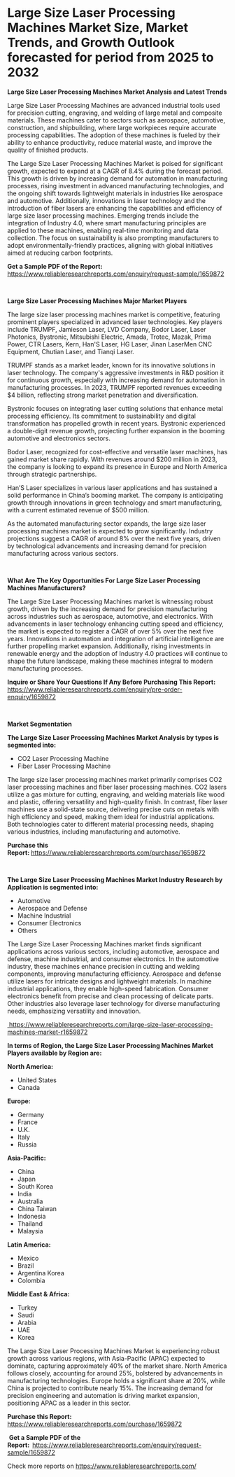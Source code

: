 <p><h1>Large Size Laser Processing Machines Market Size, Market Trends, and Growth Outlook forecasted for period from 2025 to 2032</h1></p><p><strong>Large Size Laser Processing Machines Market Analysis and Latest Trends</strong></p>
<p><p>Large Size Laser Processing Machines are advanced industrial tools used for precision cutting, engraving, and welding of large metal and composite materials. These machines cater to sectors such as aerospace, automotive, construction, and shipbuilding, where large workpieces require accurate processing capabilities. The adoption of these machines is fueled by their ability to enhance productivity, reduce material waste, and improve the quality of finished products.</p><p>The Large Size Laser Processing Machines Market is poised for significant growth, expected to expand at a CAGR of 8.4% during the forecast period. This growth is driven by increasing demand for automation in manufacturing processes, rising investment in advanced manufacturing technologies, and the ongoing shift towards lightweight materials in industries like aerospace and automotive. Additionally, innovations in laser technology and the introduction of fiber lasers are enhancing the capabilities and efficiency of large size laser processing machines. Emerging trends include the integration of Industry 4.0, where smart manufacturing principles are applied to these machines, enabling real-time monitoring and data collection. The focus on sustainability is also prompting manufacturers to adopt environmentally-friendly practices, aligning with global initiatives aimed at reducing carbon footprints.</p></p>
<p><strong>Get a Sample PDF of the Report:&nbsp;</strong> <a href="https://www.reliableresearchreports.com/enquiry/request-sample/1659872?utm_campaign=2002&utm_medium=2&utm_source=Github&utm_content=ia&utm_term=17012025&utm_id=large-size-laser-processing-machines">https://www.reliableresearchreports.com/enquiry/request-sample/1659872</a></p>
<p>&nbsp;</p>
<p><strong>Large Size Laser Processing Machines Major Market Players</strong></p>
<p><p>The large size laser processing machines market is competitive, featuring prominent players specialized in advanced laser technologies. Key players include TRUMPF, Jamieson Laser, LVD Company, Bodor Laser, Laser Photonics, Bystronic, Mitsubishi Electric, Amada, Trotec, Mazak, Prima Power, CTR Lasers, Kern, Han'S Laser, HG Laser, Jinan LaserMen CNC Equipment, Chutian Laser, and Tianqi Laser.</p><p>TRUMPF stands as a market leader, known for its innovative solutions in laser technology. The company's aggressive investments in R&D position it for continuous growth, especially with increasing demand for automation in manufacturing processes. In 2023, TRUMPF reported revenues exceeding $4 billion, reflecting strong market penetration and diversification.</p><p>Bystronic focuses on integrating laser cutting solutions that enhance metal processing efficiency. Its commitment to sustainability and digital transformation has propelled growth in recent years. Bystronic experienced a double-digit revenue growth, projecting further expansion in the booming automotive and electronics sectors.</p><p>Bodor Laser, recognized for cost-effective and versatile laser machines, has gained market share rapidly. With revenues around $200 million in 2023, the company is looking to expand its presence in Europe and North America through strategic partnerships.</p><p>Han’S Laser specializes in various laser applications and has sustained a solid performance in China’s booming market. The company is anticipating growth through innovations in green technology and smart manufacturing, with a current estimated revenue of $500 million.</p><p>As the automated manufacturing sector expands, the large size laser processing machines market is expected to grow significantly. Industry projections suggest a CAGR of around 8% over the next five years, driven by technological advancements and increasing demand for precision manufacturing across various sectors.</p></p>
<p>&nbsp;</p>
<p><strong>What Are The Key Opportunities For Large Size Laser Processing Machines Manufacturers?</strong></p>
<p><p>The Large Size Laser Processing Machines market is witnessing robust growth, driven by the increasing demand for precision manufacturing across industries such as aerospace, automotive, and electronics. With advancements in laser technology enhancing cutting speed and efficiency, the market is expected to register a CAGR of over 5% over the next five years. Innovations in automation and integration of artificial intelligence are further propelling market expansion. Additionally, rising investments in renewable energy and the adoption of Industry 4.0 practices will continue to shape the future landscape, making these machines integral to modern manufacturing processes.</p></p>
<p><strong>Inquire or Share Your Questions If Any Before Purchasing This Report:</strong> <a href="https://www.reliableresearchreports.com/enquiry/pre-order-enquiry/1659872?utm_campaign=2002&utm_medium=2&utm_source=Github&utm_content=ia&utm_term=17012025&utm_id=large-size-laser-processing-machines">https://www.reliableresearchreports.com/enquiry/pre-order-enquiry/1659872</a></p>
<p>&nbsp;</p>
<p><strong>Market Segmentation</strong></p>
<p><strong>The Large Size Laser Processing Machines Market Analysis by types is segmented into:</strong></p>
<p><ul><li>CO2 Laser Processing Machine</li><li>Fiber Laser Processing Machine</li></ul></p>
<p><p>The large size laser processing machines market primarily comprises CO2 laser processing machines and fiber laser processing machines. CO2 lasers utilize a gas mixture for cutting, engraving, and welding materials like wood and plastic, offering versatility and high-quality finish. In contrast, fiber laser machines use a solid-state source, delivering precise cuts on metals with high efficiency and speed, making them ideal for industrial applications. Both technologies cater to different material processing needs, shaping various industries, including manufacturing and automotive.</p></p>
<p><strong>Purchase this Report:&nbsp;</strong><a href="https://www.reliableresearchreports.com/purchase/1659872?utm_campaign=2002&utm_medium=2&utm_source=Github&utm_content=ia&utm_term=17012025&utm_id=large-size-laser-processing-machines">https://www.reliableresearchreports.com/purchase/1659872</a></p>
<p>&nbsp;</p>
<p><strong>The Large Size Laser Processing Machines Market Industry Research by Application is segmented into:</strong></p>
<p><ul><li>Automotive</li><li>Aerospace and Defense</li><li>Machine Industrial</li><li>Consumer Electronics</li><li>Others</li></ul></p>
<p><p>The Large Size Laser Processing Machines market finds significant applications across various sectors, including automotive, aerospace and defense, machine industrial, and consumer electronics. In the automotive industry, these machines enhance precision in cutting and welding components, improving manufacturing efficiency. Aerospace and defense utilize lasers for intricate designs and lightweight materials. In machine industrial applications, they enable high-speed fabrication. Consumer electronics benefit from precise and clean processing of delicate parts. Other industries also leverage laser technology for diverse manufacturing needs, emphasizing versatility and innovation.</p></p>
<p><a href="https://www.reliableresearchreports.com/large-size-laser-processing-machines-market-r1659872?utm_campaign=2002&utm_medium=2&utm_source=Github&utm_content=ia&utm_term=17012025&utm_id=large-size-laser-processing-machines">&nbsp;https://www.reliableresearchreports.com/large-size-laser-processing-machines-market-r1659872</a></p>
<p><strong>In terms of Region, the Large Size Laser Processing Machines Market Players available by Region are:</strong></p>
<p>
    <p> <strong> North America: </strong>
        <ul>
            <li>United States</li>
            <li>Canada</li>
        </ul>
        </p> 
    <p> <strong> Europe: </strong>
        <ul>
            <li>Germany</li>
            <li>France</li>
            <li>U.K.</li>
            <li>Italy</li>
            <li>Russia</li>
        </ul>
        </p> 
    <p> <strong> Asia-Pacific: </strong>
        <ul>
            <li>China</li>
            <li>Japan</li>
            <li>South Korea</li>
            <li>India</li>
            <li>Australia</li>
            <li>China Taiwan</li>
            <li>Indonesia</li>
            <li>Thailand</li>
            <li>Malaysia</li>
        </ul>
        </p> 
    <p> <strong> Latin America: </strong>
        <ul>
            <li>Mexico</li>
            <li>Brazil</li>
            <li>Argentina Korea</li>
            <li>Colombia</li>
        </ul>
        </p> 
    <p> <strong> Middle East & Africa: </strong>
        <ul>
            <li>Turkey</li>
            <li>Saudi</li>
            <li>Arabia</li>
            <li>UAE</li>
            <li>Korea</li>
        </ul>
    </p>
    </p>
<p><p>The Large Size Laser Processing Machines Market is experiencing robust growth across various regions, with Asia-Pacific (APAC) expected to dominate, capturing approximately 40% of the market share. North America follows closely, accounting for around 25%, bolstered by advancements in manufacturing technologies. Europe holds a significant share at 20%, while China is projected to contribute nearly 15%. The increasing demand for precision engineering and automation is driving market expansion, positioning APAC as a leader in this sector.</p></p>
<p><strong>Purchase this Report: </strong><a href="https://www.reliableresearchreports.com/purchase/1659872?utm_campaign=2002&utm_medium=2&utm_source=Github&utm_content=ia&utm_term=17012025&utm_id=large-size-laser-processing-machines">https://www.reliableresearchreports.com/purchase/1659872</a></p>
<p>&nbsp;<strong>Get a Sample PDF of the Report:&nbsp;&nbsp;</strong><a href="https://www.reliableresearchreports.com/enquiry/request-sample/1659872?utm_campaign=2002&utm_medium=2&utm_source=Github&utm_content=ia&utm_term=17012025&utm_id=large-size-laser-processing-machines">https://www.reliableresearchreports.com/enquiry/request-sample/1659872</a></p>
<p><strong></strong></p>
<p>Check more reports on <a href="https://www.reliableresearchreports.com/?utm_campaign=2002&utm_medium=2&utm_source=Github&utm_content=ia&utm_term=17012025&utm_id=large-size-laser-processing-machines">https://www.reliableresearchreports.com/</a></p>